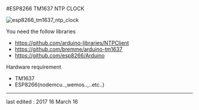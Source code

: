 #ESP8266 TM1637 NTP CLOCK

![esp8266_tm1637_ntp_clock](/home/alan/Programming/git/simple-Arduino/esp8266/esp8266_tm1637_ntp/image.png  "NTP_CLOCK")

You need the follow libraries
- https://github.com/arduino-libraries/NTPClient
- https://github.com/bremme/arduino-tm1637
- https://github.com/esp8266/Arduino

Hardware requirement 
- TM1637
- ESP8266(nodemcu..,wemos..,..etc..) 
---
last edited : 2017 16 March 16 
